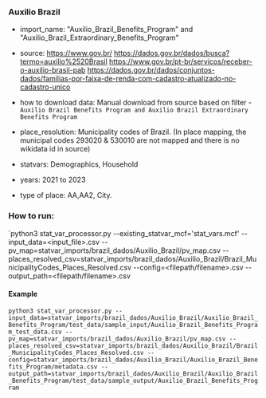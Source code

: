 ###  Auxilio Brazil

- import_name: "Auxilio_Brazil_Benefits_Program" and "Auxilio_Brazil_Extraordinary_Benefits_Program"

- source: https://www.gov.br/
          https://dados.gov.br/dados/busca?termo=auxilio%2520Brasil
          https://www.gov.br/pt-br/servicos/receber-o-auxilio-brasil-pab
          https://dados.gov.br/dados/conjuntos-dados/familias-por-faixa-de-renda-com-cadastro-atualizado-no-cadastro-unico

- how to download data: Manual download from source based on filter - `Auxilio Brazil Benefits Program and Auxilio Brazil Extraordinary Benefits Program`

- place_resolution: Municipality codes of Brazil. (In place mapping, the municipal codes 293020 & 530010 are not mapped and there is no wikidata id in source)

- statvars: Demographics, Household
  
- years: 2021 to 2023

- type of place: AA,AA2, City. 

### How to run:
`python3 stat_var_processor.py --existing_statvar_mcf='stat_vars.mcf' --input_data=<input_file>.csv --pv_map=statvar_imports/brazil_dados/Auxilio_Brazil/pv_map.csv --places_resolved_csv=statvar_imports/brazil_dados/Auxilio_Brazil/Brazil_MunicipalityCodes_Places_Resolved.csv --config=<filepath/filename>.csv --output_path=<filepath/filename>.csv

#### Example
`python3 stat_var_processor.py --input_data=statvar_imports/brazil_dados/Auxilio_Brazil/Auxilio_Brazil_Benefits_Program/test_data/sample_input/Auxilio_Brazil_Benefits_Program_test_data.csv --pv_map=statvar_imports/brazil_dados/Auxilio_Brazil/pv_map.csv --places_resolved_csv=statvar_imports/brazil_dados/Auxilio_Brazil/Brazil_MunicipalityCodes_Places_Resolved.csv --config=statvar_imports/brazil_dados/Auxilio_Brazil/Auxilio_Brazil_Benefits_Program/metadata.csv --output_path=statvar_imports/brazil_dados/Auxilio_Brazil/Auxilio_Brazil_Benefits_Program/test_data/sample_output/Auxilio_Brazil_Benefits_Program`
